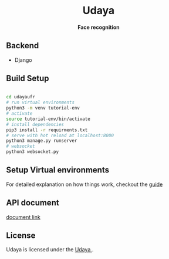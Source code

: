 <h1 align="center">
  <br>
  <br>
  Udaya
  <br>
</h1>

<h4 align="center">Face recognition 

## Backend
   - Django

## Build Setup

``` bash

cd udayaufr
# run virtual environments
python3 -m venv tutorial-env
# activate
source tutorial-env/bin/activate
# install dependencies
pip3 install -r requirments.txt
# serve with hot reload at localhost:8000
python3 manage.py runserver
# websocket
python3 websocket.py


```

## Setup Virtual environments
For detailed explanation on how things work, checkout the [guide](https://docs.python.org/3/library/venv.html)


## API document
  [document link](https://docs.google.com/document/d/1GtruxdlctatxAgrFVuV1kcDvnR5riRDii_eCo7dPkMc/edit?usp=sharing)
  
 ## License
Udaya is licensed under the [ Udaya ](LICENSE).
